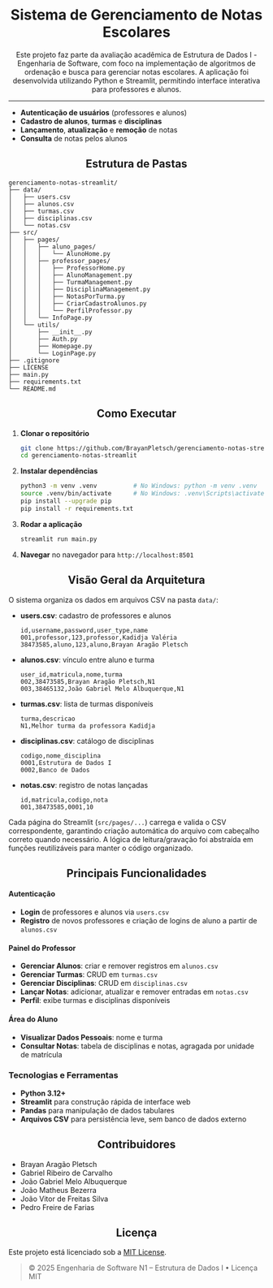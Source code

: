 <h1 align="center">Sistema de Gerenciamento de Notas Escolares</h1>

<p align="center">Este projeto faz parte da avaliação acadêmica de Estrutura de Dados I - Engenharia de Software, com foco na implementação de algoritmos de ordenação e busca para gerenciar notas escolares. A aplicação foi desenvolvida utilizando Python e Streamlit, permitindo interface interativa para professores e alunos.</p>

---

* **Autenticação de usuários** (professores e alunos)
* **Cadastro de alunos**, **turmas** e **disciplinas**
* **Lançamento**, **atualização** e **remoção** de notas
* **Consulta** de notas pelos alunos

<h2 align="center">Estrutura de Pastas</h2>

```
gerenciamento-notas-streamlit/
├── data/
│   ├── users.csv
│   ├── alunos.csv
│   ├── turmas.csv
│   ├── disciplinas.csv
│   └── notas.csv
├── src/
│   ├── pages/
│   │   ├── aluno_pages/
│   │   │   └── AlunoHome.py
│   │   ├── professor_pages/
│   │   │   ├── ProfessorHome.py
│   │   │   ├── AlunoManagement.py
│   │   │   ├── TurmaManagement.py
│   │   │   ├── DisciplinaManagement.py
│   │   │   ├── NotasPorTurma.py
│   │   │   ├── CriarCadastroAlunos.py
│   │   │   └── PerfilProfessor.py
│   │   └── InfoPage.py
│   └── utils/
│       ├── __init__.py
│       ├── Auth.py
│       ├── Homepage.py
│       └── LoginPage.py
├── .gitignore
├── LICENSE
├── main.py
├── requirements.txt
└── README.md
```

<h2 align="center">Como Executar</h2>

1. **Clonar o repositório**

   ```bash
   git clone https://github.com/BrayanPletsch/gerenciamento-notas-streamlit.git
   cd gerenciamento-notas-streamlit
   ```
2. **Instalar dependências**

   ```bash
   python3 -m venv .venv          # No Windows: python -m venv .venv 
   source .venv/bin/activate      # No Windows: .venv\Scripts\activate
   pip install --upgrade pip
   pip install -r requirements.txt
   ```
3. **Rodar a aplicação**

   ```bash
   streamlit run main.py
   ```
4. **Navegar** no navegador para `http://localhost:8501`

<h2 align="center">Visão Geral da Arquitetura</h2>

O sistema organiza os dados em arquivos CSV na pasta `data/`:

* **users.csv**: cadastro de professores e alunos

  ```csv
  id,username,password,user_type,name
  001,professor,123,professor,Kadidja Valéria
  38473585,aluno,123,aluno,Brayan Aragão Pletsch
  ```
* **alunos.csv**: vínculo entre aluno e turma

  ```csv
  user_id,matricula,nome,turma
  002,38473585,Brayan Aragão Pletsch,N1
  003,38465132,João Gabriel Melo Albuquerque,N1
  ```
* **turmas.csv**: lista de turmas disponíveis

  ```csv
  turma,descricao
  N1,Melhor turma da professora Kadidja
  ```
* **disciplinas.csv**: catálogo de disciplinas

  ```csv
  codigo,nome_disciplina
  0001,Estrutura de Dados I
  0002,Banco de Dados
  ```
* **notas.csv**: registro de notas lançadas

  ```csv
  id,matricula,codigo,nota
  001,38473585,0001,10
  ```

Cada página do Streamlit (`src/pages/...`) carrega e valida o CSV correspondente, garantindo criação automática do arquivo com cabeçalho correto quando necessário. A lógica de leitura/gravação foi abstraída em funções reutilizáveis para manter o código organizado.

<h2 align="center">Principais Funcionalidades</h2>

#### Autenticação

* **Login** de professores e alunos via `users.csv`
* **Registro** de novos professores e criação de logins de aluno a partir de `alunos.csv`

#### Painel do Professor

* **Gerenciar Alunos**: criar e remover registros em `alunos.csv`
* **Gerenciar Turmas**: CRUD em `turmas.csv`
* **Gerenciar Disciplinas**: CRUD em `disciplinas.csv`
* **Lançar Notas**: adicionar, atualizar e remover entradas em `notas.csv`
* **Perfil**: exibe turmas e disciplinas disponíveis

#### Área do Aluno

* **Visualizar Dados Pessoais**: nome e turma
* **Consultar Notas**: tabela de disciplinas e notas, agragada por unidade de matrícula

### Tecnologias e Ferramentas

* **Python 3.12+**
* **Streamlit** para construção rápida de interface web
* **Pandas** para manipulação de dados tabulares
* **Arquivos CSV** para persistência leve, sem banco de dados externo

<h2 align="center">Contribuidores</h2>

* Brayan Aragão Pletsch
* Gabriel Ribeiro de Carvalho
* João Gabriel Melo Albuquerque
* João Matheus Bezerra
* João Vitor de Freitas Silva
* Pedro Freire de Farias

<h2 align="center">Licença</h2>

Este projeto está licenciado sob a [MIT License](LICENSE).

>© 2025 Engenharia de Software N1 – Estrutura de Dados I • Licença MIT